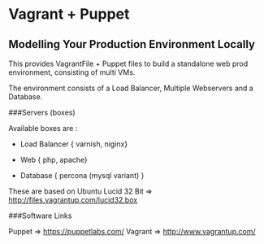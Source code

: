 Vagrant + Puppet
================

Modelling Your Production Environment Locally
---------------------------------------------

This provides VagrantFile + Puppet files to build a standalone web prod environment, consisting of multi VMs.

The environment consists of a Load Balancer, Multiple Webservers and a Database.

###Servers (boxes)


Available boxes are : 

 - Load Balancer { varnish, niginx}
 
 - Web { php, apache}

 - Database { percona (mysql variant) }

These are based on Ubuntu Lucid 32 Bit => http://files.vagrantup.com/lucid32.box

###Software Links

Puppet  => https://puppetlabs.com/
Vagrant => http://www.vagrantup.com/
